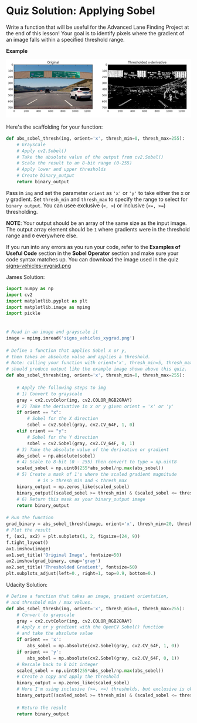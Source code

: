 # Quiz Solution: Applying Sobel

Write a function that will be useful for the Advanced Lane Finding Project at the end of this lesson! Your goal is to identify pixels where the gradient of an image falls within a specified threshold range.

**Example**

![thresh-x-example.png](../../images/thresh-x-example.png)

Here's the scaffolding for your function:

~~~python
def abs_sobel_thresh(img, orient='x', thresh_min=0, thresh_max=255):
    # Grayscale
    # Apply cv2.Sobel()
    # Take the absolute value of the output from cv2.Sobel()
    # Scale the result to an 8-bit range (0-255)
    # Apply lower and upper thresholds
    # Create binary_output
    return binary_output
~~~

Pass in `img` and set the parameter `orient` as `'x'` or `'y'` to take either the x or y gradient. Set `thresh_min` and `thresh_max` to specify the range to select for `binary output`. You can usee exclusive (`<, >`) or inclusive (`<=, >=`) thresholding.

**NOTE**: Your output should be an array of the same size as the input image. The output array element should be `1` where gradients were in the threshold range and `0` everywhere else.

If you run into any errors as you run your code, refer to the **Examples of Useful Code** section in the **Sobel Operator** section and make sure your code syntax matches up. You can download the image used in the quiz [signs-vehicles-xygrad.png](../../images/signs-vehicles-xygrad.jpg)

James Solution:

~~~python
import numpy as np
import cv2
import matplotlib.pyplot as plt
import matplotlib.image as mpimg
import pickle


# Read in an image and grayscale it
image = mpimg.imread('signs_vehicles_xygrad.png')

# Define a function that applies Sobel x or y, 
# then takes an absolute value and applies a threshold.
# Note: calling your function with orient='x', thresh_min=5, thresh_max=100
# should produce output like the example image shown above this quiz.
def abs_sobel_thresh(img, orient='x', thresh_min=0, thresh_max=255):
    
    # Apply the following steps to img
    # 1) Convert to grayscale
    gray = cv2.cvtColor(img, cv2.COLOR_RGB2GRAY)
    # 2) Take the derivative in x or y given orient = 'x' or 'y'
    if orient == "x":
        # Sobel for the X direction
        sobel = cv2.Sobel(gray, cv2.CV_64F, 1, 0)
    elif orient == "y":
        # Sobel for the Y direction
        sobel = cv2.Sobel(gray, cv2.CV_64F, 0, 1)
    # 3) Take the absolute value of the derivative or gradient
    abs_sobel = np.absolute(sobel)
    # 4) Scale to 8-bit (0 - 255) then convert to type = np.uint8
    scaled_sobel = np.uint8(255*abs_sobel/np.max(abs_sobel))
    # 5) Create a mask of 1's where the scaled gradient magnitude
            # is > thresh_min and < thresh_max
    binary_output = np.zeros_like(scaled_sobel)
    binary_output[(scaled_sobel >= thresh_min) & (scaled_sobel <= thresh_max)] = 1
    # 6) Return this mask as your binary_output image
    return binary_output
    
# Run the function
grad_binary = abs_sobel_thresh(image, orient='x', thresh_min=20, thresh_max=100)
# Plot the result
f, (ax1, ax2) = plt.subplots(1, 2, figsize=(24, 9))
f.tight_layout()
ax1.imshow(image)
ax1.set_title('Original Image', fontsize=50)
ax2.imshow(grad_binary, cmap='gray')
ax2.set_title('Thresholded Gradient', fontsize=50)
plt.subplots_adjust(left=0., right=1, top=0.9, bottom=0.)
~~~

Udacity Solution:

~~~python
# Define a function that takes an image, gradient orientation,
# and threshold min / max values.
def abs_sobel_thresh(img, orient='x', thresh_min=0, thresh_max=255):
    # Convert to grayscale
    gray = cv2.cvtColor(img, cv2.COLOR_RGB2GRAY)
    # Apply x or y gradient with the OpenCV Sobel() function
    # and take the absolute value
    if orient == 'x':
        abs_sobel = np.absolute(cv2.Sobel(gray, cv2.CV_64F, 1, 0))
    if orient == 'y':
        abs_sobel = np.absolute(cv2.Sobel(gray, cv2.CV_64F, 0, 1))
    # Rescale back to 8 bit integer
    scaled_sobel = np.uint8(255*abs_sobel/np.max(abs_sobel))
    # Create a copy and apply the threshold
    binary_output = np.zeros_like(scaled_sobel)
    # Here I'm using inclusive (>=, <=) thresholds, but exclusive is ok too
    binary_output[(scaled_sobel >= thresh_min) & (scaled_sobel <= thresh_max)] = 1

    # Return the result
    return binary_output
~~~